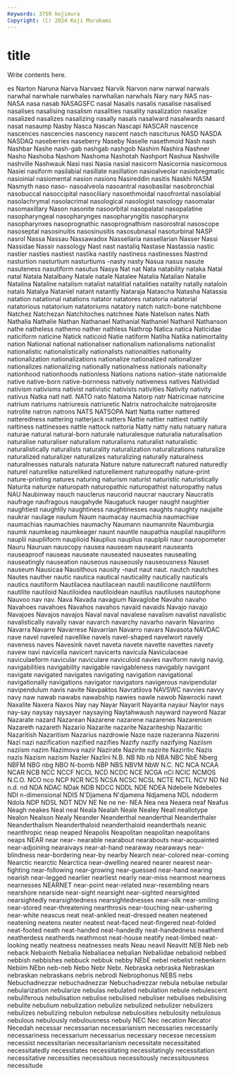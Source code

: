 ```yaml
---
Keywords: 3759 kojimura
Copyright: (C) 2024 Koji Murakami
---
```


# title

Write contents here.



es Narton Naruna Narva Narvaez Narvik Narvon
narw narwal narwals narwhal narwhale narwhales narwhalian narwhals Nary nary
NAS nas- NASA nasa nasab NASAGSFC nasal Nasalis nasalis nasalise
nasalised nasalises nasalising nasalism nasalities nasality nasalization nasalize nasalized nasalizes
nasalizing nasally nasals nasalward nasalwards nasard nasat nasaump Nasby Nasca
Nascan Nascapi NASCAR nascence nascences nascencies nascency nascent nasch nasciturus
NASD NASDA NASDAQ naseberries naseberry Naseby Naselle nasethmoid Nash nash
Nashbar Nashe nash-gab nashgab nashgob Nashim Nashira Nashner Nasho Nashoba
Nashom Nashoma Nashotah Nashport Nashua Nashville nashville Nashwauk Nasi nasi
Nasia nasial nasicorn Nasicornia nasicornous Nasiei nasiform nasilabial nasillate nasillation
nasioalveolar nasiobregmatic nasioinial nasiomental nasion nasions Nasireddin nasitis Naskhi NASM
Nasmyth naso naso- nasoalveola nasoantral nasobasilar nasobronchial nasobuccal nasoccipital nasociliary
nasoethmoidal nasofrontal nasolabial nasolachrymal nasolacrimal nasological nasologist nasology nasomalar nasomaxillary
Nason nasonite nasoorbital nasopalatal nasopalatine nasopharyngeal nasopharynges nasopharyngitis nasopharynx nasopharynxes
nasoprognathic nasoprognathism nasorostral nasoscope nasoseptal nasosinuitis nasosinusitis nasosubnasal nasoturbinal NASP
nasrol Nassa Nassau Nassawadox Nassellaria nassellarian Nasser Nassi Nassidae Nassir
nassology Nast nast nastaliq Nastase Nastassia nastic nastier nasties nastiest
nastika nastily nastiness nastinesses Nastrnd nasturtion nasturtium nasturtiums -nasty nasty
Nasua nasus nasute nasuteness nasutiform nasutus Nasya Nat nat Nata
natability nataka Natal natal Natala Natalbany Natale natale Natalee Natalia
Natalian Natalie Natalina Nataline natalism natalist natalitial natalities natality natally
nataloin natals Natalya Nataniel natant natantly Nataraja Natascha Natasha Natassia
natation natational natations natator natatores natatoria natatorial natatorious natatorium natatoriums
natatory natch natch-bone natchbone Natchez Natchezan Natchitoches natchnee Nate Natelson
nates Nath Nathalia Nathalie Nathan Nathanael Nathanial Nathaniel Nathanil Nathanson
nathe natheless nathemo nather nathless Nathrop Natica natica Naticidae naticiform
naticine Natick naticoid Natie natiform Natiha Natika natimortality nation National
national nationaliser nationalism nationalisms nationalist nationalistic nationalistically nationalists nationalities nationality
nationalization nationalizations nationalize nationalized nationalizer nationalizes nationalizing nationally nationalness nationals
nationalty nationhood nationhoods nationless Nations nations nation-state nationwide native native-born
native-bornness natively nativeness natives Natividad nativism nativisms nativist nativistic nativists
nativities Nativity nativity nativus Natka natl natl. NATO nato Natoma
Natorp natr Natricinae natricine natrium natriums natriuresis natriuretic Natrix natrochalcite
natrojarosite natrolite natron natrons NATS NATSOPA Natt Natta natter nattered
natteredness nattering natterjack natters Nattie nattier nattiest nattily nattiness nattinesses
nattle nattock nattoria Natty natty natu natuary natura naturae natural
natural-born naturale naturalesque naturalia naturalisation naturalise naturaliser naturalism naturalisms naturalist
naturalistic naturalistically naturalists naturality naturalization naturalizations naturalize naturalized naturalizer naturalizes
naturalizing naturally naturalness naturalnesses naturals naturata Nature nature naturecraft natured
naturedly naturel naturelike natureliked naturellement natureopathy nature-print nature-printing natures naturing
naturism naturist naturistic naturistically Naturita naturize naturopath naturopathic naturopathist naturopathy
natus NAU Naubinway nauch nauclerus naucorid naucrar naucrary Naucratis naufrage
naufragous naugahyde Naugatuck nauger naught naughtier naughtiest naughtily naughtiness naughtinesses
naughts naughty naujaite naukrar naulage naulum Naum naumacay naumachia naumachiae
naumachias naumachies naumachy Naumann naumannite Naumburgia naumk naumkeag naumkeager naunt
nauntle naupathia nauplial naupliform nauplii naupliiform nauplioid Nauplius nauplius nauplplii
naur nauropometer Nauru Nauruan nauscopy nausea nauseam nauseant nauseants nauseaproof
nauseas nauseate nauseated nauseates nauseating nauseatingly nauseation nauseous nauseously nauseousness
Nauset nauseum Nausicaa Nausithous nausity -naut naut naut. nautch nautches
Nautes nauther nautic nautica nautical nauticality nautically nauticals nautics nautiform
Nautilacea nautilacean nautili nautilicone nautiliform nautilite nautiloid Nautiloidea nautiloidean nautilus
nautiluses nautophone Nauvoo nav nav. Nava Navada navagium Navaglobe Navaho
navaho Navahoes navahoes Navahos navahos navaid navaids Navajo navajo Navajoes
Navajos navajos Naval naval navalese navalism navalist navalistic navalistically navally
navar navarch navarchy navarho navarin Navarino Navarra Navarre Navarrese Navarrian
Navarro navars Navasota NAVDAC nave navel naveled navellike navels navel-shaped
navelwort navely naveness naves Navesink navet naveta navete navette navettes
navety navew navi navicella navicert navicerts navicula Naviculaceae naviculaeform navicular
naviculare naviculoid navies naviform navig navig. navigabilities navigability navigable navigableness
navigably navigant navigate navigated navigates navigating navigation navigational navigationally navigations
navigator navigators navigerous navipendular navipendulum navis navite Navpaktos Navratilova NAVSWC
navvies navvy navy naw nawab nawabs nawabship nawies nawle nawob
Nawrocki nawt Naxalite Naxera Naxos Nay nay Nayar Nayarit Nayarita
nayaur Naylor nays nay-say naysay naysayer naysaying Naytahwaush nayward nayword
Nazar Nazarate nazard Nazarean Nazarene nazarene nazarenes Nazarenism Nazareth nazareth
Nazario Nazarite nazarite Nazariteship Nazaritic Nazaritish Nazaritism Nazarius nazdrowie Naze
naze nazeranna Nazerini Nazi nazi nazification nazified nazifies Nazify nazify
nazifying Naziism naziism nazim Nazimova nazir Nazirate Nazirite nazirite Naziritic
Nazis nazis Nazism nazism Nazler Nazlini N.B. NB Nb nb
NBA NBC NbE Nberg NBFM NBG nbg NBO N-bomb NBP
NBS NBVM NbW N.C. NC NCA NCAA NCAR NCB NCC
NCCF NCCL NCD NCDC NCE NCGA nCi NCIC NCMOS N.C.O.
NCO nco NCP NCR NCS NCSA NCSC NCSL NCTE NCTL
NCV ND Nd n.d. nd NDA NDAC NDak NDB NDCC
NDDL NDE NDEA Ndebele Ndebeles NDI n-dimensional NDIS N'Djamena N'djamena
Ndjamena NDL ndoderm Ndola NDP NDSL NDT NDV NE Ne
ne ne- NEA Nea nea Neaera neaf Neafus Neagh neakes
Neal neal Neala Nealah Neale Nealey Neall neallotype Nealon Nealson
Nealy Neander Neanderthal neanderthal Neanderthaler Neanderthalism Neanderthaloid neanderthaloid neanderthals neanic
neanthropic neap neaped Neapolis Neapolitan neapolitan neapolitans neaps NEAR near
near- nearable nearabout nearabouts near-acquainted near-adjoining nearaivays near-at-hand nearaway nearaways
near-blindness near-bordering near-by nearby Nearch near-colored near-coming Nearctic nearctic Nearctica
near-dwelling neared nearer nearest near-fighting near-following near-growing near-guessed near-hand nearing
nearish near-legged nearlier nearliest nearly near-miss nearmost nearness nearnesses NEARNET
near-point near-related near-resembling nears nearshore nearside near-sight nearsight near-sighted nearsighted
nearsightedly nearsightedness nearsightednesses near-silk near-smiling near-stored near-threatening nearthrosis near-touching near-ushering
near-white neascus neat neat-ankled neat-dressed neaten neatened neatening neatens neater
neatest neat-faced neat-fingered neat-folded neat-footed neath neat-handed neat-handedly neat-handedness neatherd
neatherdess neatherds neathmost neat-house neatify neat-limbed neat-looking neatly neatness neatnesses
neats Neau neavil Neavitt NEB Neb neb neback Nebaioth Nebalia
Nebaliacea nebalian Nebaliidae nebalioid nebbed nebbish nebbishes nebbuck nebbuk nebby
NEbE nebel nebelist nebenkern Nebiim NEbn neb-neb Nebo Nebr Nebr.
Nebraska nebraska Nebraskan nebraskan nebraskans nebris nebrodi Nebrophonus NEBS nebs
Nebuchadnezzar nebuchadnezzar Nebuchadrezzar nebula nebulae nebular nebularization nebularize nebulas nebulated
nebulation nebule nebulescent nebuliferous nebulisation nebulise nebulised nebuliser nebulises nebulising
nebulite nebulium nebulization nebulize nebulized nebulizer nebulizers nebulizes nebulizing nebulon
nebulose nebulosities nebulosity nebulosus nebulous nebulously nebulousness nebuly NEC Nec
necation Necator Necedah necessar necessarian necessarianism necessaries necessarily necessariness necessarium
necessarius necessary necesse necessism necessist necessitarian necessitarianism necessitate necessitated necessitatedly
necessitates necessitating necessitatingly necessitation necessitative necessities necessitous necessitously necessitousness necessitude
